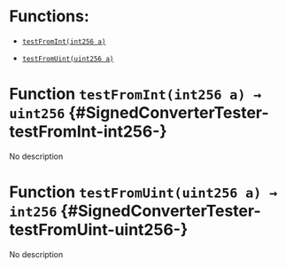 # Functions:

- [`testFromInt(int256 a)`](#SignedConverterTester-testFromInt-int256-)

- [`testFromUint(uint256 a)`](#SignedConverterTester-testFromUint-uint256-)

# Function `testFromInt(int256 a) → uint256` {#SignedConverterTester-testFromInt-int256-}

No description

# Function `testFromUint(uint256 a) → int256` {#SignedConverterTester-testFromUint-uint256-}

No description
